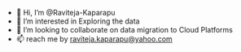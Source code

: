 - 👋 Hi, I’m @Raviteja-Kaparapu
- 👀 I’m interested in Exploring the data
- 💞️ I’m looking to collaborate on data migration to Cloud Platforms
- 📫 reach me by raviteja.kaparapu@yahoo.com

<!---
Raviteja-Kaparapu/Raviteja-Kaparapu is a ✨ special ✨ repository because its `README.md` (this file) appears on your GitHub profile.
You can click the Preview link to take a look at your changes.
--->
